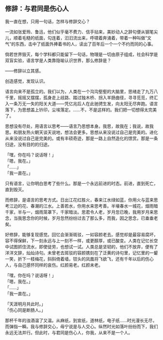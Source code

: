 ## 修辞：与君同是伤心人


我一直在想，只用一句话，怎样与修辞交心？

一流如张爱玲、鲁迅，他们似乎毫不费力、信手拈来，美妙动人之辞句便从钢笔尖儿，顺着毛糙的纸面，勾连着，汩汩流出来，呼啸着奔涌着，带着一种叫做“文气”的东西，击中了纸面外捧着书的人，读出了百年后一个一个不约而同的心事。

倘若世界毁灭，每个学科都只能留下一句话，物理是一切由原子组成，社会科学是双盲实验，语言学是人类靠隐喻认识世界，那么修辞是？

——修辞以立其感。

创造感觉，发现认识。

语言向来不是孤立的。我们以为，人类在一个沟沟壑壑的大脑里，思绪走了九万八千里，摇摇又摆摆，孤身走上歧路、踏过独木桥、拐入羊肠曲径，寻寻觅觅，终汇入一条万无一失的阳关大道——凭亿兆后人在此驰骋生发，向太阳无尽奔跑。语言落下，为思想盖上钤印，尘埃落定。……不，不是这样的。我们把一切想得太完美了。

思想没有尽处，用语言以思考——语言乃思想本身。我思，故我在；我说，故我思。和朋友热火朝天谈天说地，想法会更多。思想从来没说过自己是完美的。进化从来没说过自己是完美的。或有丰硕奇迹，那是一路上自然造化的馈赏。那是一条归途，没有目的的归途。


「嘿，你在吗？说话呀！」   
「嗯，我在。」   
「……」   
「我一直在。」   

只有语言，让你明白思考了些什么。那是一个永远前进的时态。前进，直到死亡，直到毁灭。

而修辞，是语言的思考方式。日出江花红胜火，春来江水绿如蓝，你用火与蓝来思考江边的花、春潮的江水。上善若水，你用水来思考善。半壕春水一城花，烟雨暗千家，半与一，烟雨笼罩下，千家暗淡。思君令人老，岁月忽已晚，我用岁月来思念，当我思念你的时候，岁月忽然纷纷过去了那么多，而我，因之思念，已垂垂老矣。


好修辞，能够复现感觉。回忆会渐渐斑驳，一如容颜老去。感觉却是最容易腐坏，容不得保鲜，下一刻永远与上一刻不一样，或更醇厚，或已酸变。人类在记忆长空中试图抓住流水，即使徒劳，也想试一试。人类总是坚韧的，他们不放弃，便有了洋洋文辞，灿灿诗句。未曾老去斑驳的容颜镌刻在了泛黄的诗句里，记忆里的一颦一笑，折下一枝梅花，斜斜倚着墙，钗头的凤凰将飞欲飞，还有千年以后的伤心人，与自己感怀同样的哀伤。红颜易老。红颜未老。

「嘿，你在吗？说话呀！」   
「嗯，我在。」   
「……」   
「我一直在。」 

「天涯明月共此时。」   
「伤心同是断肠人。」   


那杯千年的浊酒温了又温。从麻纸，到宣纸，道林纸，电子纸……时光漫长无尽，而弹指一瞬。我与修辞交心，毋宁说是与人交心。纵然时光如落叶纷纷而下，我们永远无法并行。但此时，与君同是伤心人，你我，从来不是一个人。
